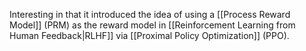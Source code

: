 

Interesting in that it introduced the idea of using a [[Process Reward Model]] (PRM) as the reward model in [[Reinforcement Learning from Human Feedback|RLHF]] via [[Proximal Policy Optimization]] (PPO).